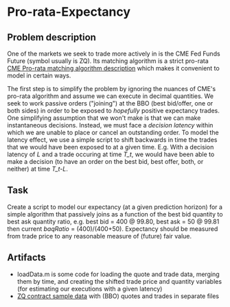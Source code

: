 # Pro-rata-Expectancy

## Problem description

One of the markets we seek to trade more actively in is the CME Fed Funds Future (symbol usually is ZQ). Its matching algorithm is a strict pro-rata [CME Pro-rata matching algorithm description](http://www.cmegroup.com/confluence/display/EPICSANDBOX/Matching+Algorithms#MatchingAlgorithms-Pro-Rata) which makes it convenient to model in certain ways.

The first step is to simplify the problem by ignoring the nuances of CME's pro-rata algorithm and assume we can execute in decimal quantities. We seek to work passive orders ("joining") at the BBO (best bid/offer, one or both sides) in order to be exposed to *hopefully* positive expectancy trades. One simplifying assumption that we won't make is that we can make instantaneous decisions. Instead, we must face a *decision latency* within which we are unable to place or cancel an outstanding order. To model the latency effect, we use a simple script to shift backwards in time the trades that we would have been exposed to at a given time. E.g. With a decision latency of *L* and a trade occuring at time *T_t*, we would have been able to make a decision (to have an order on the best bid, best offer, both, or neither) at time *T_t-L*.

## Task

Create a script to model our expectancy (at a given prediction horizon) for a simple algorithm that passively joins as a function of the best bid quantity to best ask quantity ratio, e.g. best bid = 400 @ 99.80, best ask = 50 @ 99.81 then current *baqRatio* = (400)/(400+50). Expectancy should be measured from trade price to any reasonable measure of (future) fair value.

## Artifacts

* loadData.m is some code for loading the quote and trade data, merging them by time, and creating the shifted trade price and quantity variables (for estimating our executions with a given latency)
* [ZQ contract sample data](https://drive.google.com/a/kapitaltrading.com/folderview?id=0BxSOc9YJbsPnRnV4Z1dtRm82NUE&usp=sharing) with (BBO) quotes and trades in separate files
